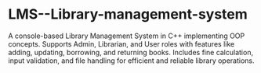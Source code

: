 # LMS--Library-management-system
A console-based Library Management System in C++ implementing OOP concepts. Supports Admin, Librarian, and User roles with features like adding, updating, borrowing, and returning books. Includes fine calculation, input validation, and file handling for efficient and reliable library operations.
